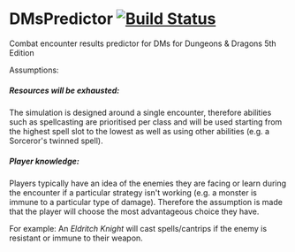 # DMsPredictor [![Build Status](https://travis-ci.com/tjheslin1/DMsPredictor.svg?branch=master)](https://travis-ci.com/tjheslin1/DMsPredictor)
Combat encounter results predictor for DMs for Dungeons &amp; Dragons 5th Edition

Assumptions:

##### Resources will be exhausted:
The simulation is designed around a single encounter, therefore abilities such as spellcasting are prioritised per 
class and will be used starting from the highest spell slot to the lowest as well as using other abilities 
(e.g. a Sorceror's twinned spell).
 
##### Player knowledge:

Players typically have an idea of the enemies they are facing or learn during the encounter if a particular strategy 
isn't working (e.g. a monster is immune to a particular type of damage). Therefore the assumption is made that the player
will choose the most advantageous choice they have.

For example: An _Eldritch Knight_ will cast spells/cantrips if the enemy is resistant or immune to their weapon.

